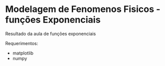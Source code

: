 # Modelagem de Fenomenos Fisicos - funções Exponenciais
Resultado da aula de funções exponenciais

Requerimentos:
- matplotlib
- numpy
